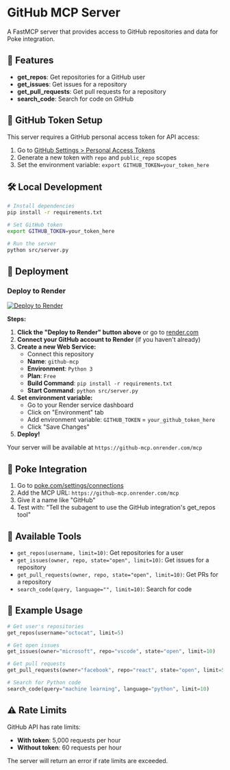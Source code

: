# GitHub MCP Server

A FastMCP server that provides access to GitHub repositories and data for Poke integration.

## 🚀 Features

- **get_repos**: Get repositories for a GitHub user
- **get_issues**: Get issues for a repository
- **get_pull_requests**: Get pull requests for a repository
- **search_code**: Search for code on GitHub

## 🔑 GitHub Token Setup

This server requires a GitHub personal access token for API access:

1. Go to [GitHub Settings > Personal Access Tokens](https://github.com/settings/tokens)
2. Generate a new token with `repo` and `public_repo` scopes
3. Set the environment variable: `export GITHUB_TOKEN=your_token_here`

## 🛠️ Local Development

```bash
# Install dependencies
pip install -r requirements.txt

# Set GitHub token
export GITHUB_TOKEN=your_token_here

# Run the server
python src/server.py
```

## 🚢 Deployment

### Deploy to Render

[![Deploy to Render](https://render.com/images/deploy-to-render-button.svg)](https://render.com/deploy)

**Steps:**
1. **Click the "Deploy to Render" button above** or go to [render.com](https://render.com)
2. **Connect your GitHub account to Render** (if you haven't already)
3. **Create a new Web Service:**
   - Connect this repository
   - **Name**: `github-mcp`
   - **Environment**: `Python 3`
   - **Plan**: `Free`
   - **Build Command**: `pip install -r requirements.txt`
   - **Start Command**: `python src/server.py`
4. **Set environment variable:**
   - Go to your Render service dashboard
   - Click on "Environment" tab
   - Add environment variable: `GITHUB_TOKEN` = `your_github_token_here`
   - Click "Save Changes"
5. **Deploy!**

Your server will be available at `https://github-mcp.onrender.com/mcp`

## 🎯 Poke Integration

1. Go to [poke.com/settings/connections](https://poke.com/settings/connections)
2. Add the MCP URL: `https://github-mcp.onrender.com/mcp`
3. Give it a name like "GitHub"
4. Test with: "Tell the subagent to use the GitHub integration's get_repos tool"

## 🔧 Available Tools

- `get_repos(username, limit=10)`: Get repositories for a user
- `get_issues(owner, repo, state="open", limit=10)`: Get issues for a repository
- `get_pull_requests(owner, repo, state="open", limit=10)`: Get PRs for a repository
- `search_code(query, language="", limit=10)`: Search for code

## 📝 Example Usage

```python
# Get user's repositories
get_repos(username="octocat", limit=5)

# Get open issues
get_issues(owner="microsoft", repo="vscode", state="open", limit=10)

# Get pull requests
get_pull_requests(owner="facebook", repo="react", state="open", limit=5)

# Search for Python code
search_code(query="machine learning", language="python", limit=10)
```

## ⚠️ Rate Limits

GitHub API has rate limits:
- **With token**: 5,000 requests per hour
- **Without token**: 60 requests per hour

The server will return an error if rate limits are exceeded.
